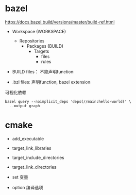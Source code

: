 
# bazel

https://docs.bazel.build/versions/master/build-ref.html

- Workspace (WORKSPACE)
  - Repositories
    - Packages (BUILD)
      - Targets
        - files
        - rules

- BUILD files： 不能声明function
- .bzl files: 声明function, bazel extension


可视化依赖
```
bazel query --noimplicit_deps 'deps(//main:hello-world)' \
  --output graph
```

# cmake
- add_executable
- target_link_libraries
- target_include_directories
- target_link_directories

- set 变量
- option 编译选项

